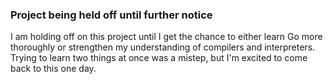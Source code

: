 ### Project being held off until further notice

I am holding off on this project until I get the chance to either learn Go more thoroughly or strengthen my understanding of compilers and interpreters. Trying to learn two things at once was a mistep, but I'm excited to come back to this one day.
